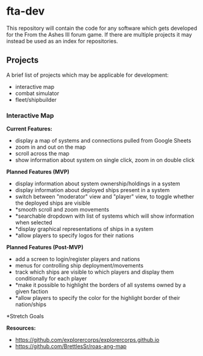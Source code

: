 # fta-dev

This repository will contain the code for any software which gets developed for the From the Ashes III forum game. If there are multiple projects it may instead be used as an index for repositories.

## Projects
A brief list of projects which may be applicable for development:

 - interactive map
 - combat simulator
 - fleet/shipbuilder


### Interactive Map

**Current Features:**
 - display a map of systems and connections pulled from Google Sheets
 - zoom in and out on the map
 - scroll across the map
 - show information about system on single click, zoom in on double click

**Planned Features (MVP)**
 - display information about system ownership/holdings in a system
 - display information about deployed ships present in a system
 - switch between "moderator" view and "player" view, to toggle whether the deployed ships are visible
 - *smooth scroll and zoom movements
 - *searchable dropdown with list of systems which will show information when selected
 - *display graphical representations of ships in a system
 - *allow players to specify logos for their nations

**Planned Features (Post-MVP)**
 - add a screen to login/register players and nations
 - menus for controlling ship deployment/movements
 - track which ships are visible to which players and display them conditionally for each player
 - *make it possible to highlight the borders of all systems owned by a given faction
 - *allow players to specify the color for the highlight border of their nation/ships

*Stretch Goals

**Resources:**
 - https://github.com/explorercorps/explorercorps.github.io
 - https://github.com/BrettlesSr/roas-ang-map
